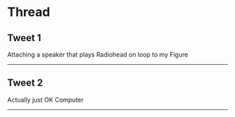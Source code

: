 # Thread

## Tweet 1

Attaching a speaker that plays Radiohead on loop to my Figure

---

## Tweet 2

Actually just OK Computer

---

